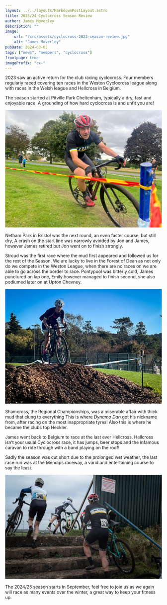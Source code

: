 ```yaml
---
layout: ../../layouts/MarkdownPostLayout.astro
title: 2023/24 Cyclocross Season Review
author: James Moverley
description: ""
image:
    url: "/src/assets/cyclocross-2023-season-review.jpg"
    alt: "James Moverley"
pubDate: 2024-03-05
tags: ["news", "members", "cyclocross"]
frontpage: true
imagePrefix: "cx-"
---
```


2023 saw an active return for the club racing cyclocross. Four members regularly raced covering ten races in the Weston Cyclocross league along with races in the Welsh league and Hellcross in Belgium.

The  season started at Pitville Park Cheltenham, typically a dry, fast and enjoyable race. A grounding of how hard cyclocross is and unfit you are!

![Dan](../../assets/cx-dan.jpg)


Netham Park in Bristol was the next round, an even faster course, but still dry, A crash on the start line was narrowly avoided by Jon and James, however James retired but Jon went on to finish strongly. 

Stroud was the first race where the mud first appeared and followed us for the rest of the Season.
We are lucky to live in the Forest of Dean as not only  do we compete in the Weston League, when there are no races on we are able to go across the border to race. Pontypool was bitterly cold, James punctured on lap one, Emily however managed to finish second, she also podiumed later on at Upton Chevney.

![Emily](../../assets/cx-emily.jpg)

Shamcross, the Regional Championships, was a miserable affair with thick mud that clung to everything This is where _Dynamo Dan_ got his nickname from, after racing on the most inappropriate tyres! Also this is where he became the clubs top Heckler.


James went back to Belgium to race at the last ever Hellcross. Hellcross isn’t your usual Cyclocross race, it has jumps, beer stops and the infamous caravan to ride through with a band playing on the roof!

Sadly the season was cut short due to the prolonged wet weather, the last race run was at the Mendips raceway, a varid and entertaining course to say the least. 

![Jon](../../assets/cx-jon.jpg)

The 2024/25 season starts in September, feel free to join us as we again will race as many events over the winter, a great way to keep your fitness up.